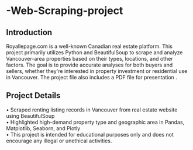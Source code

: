 # -Web-Scraping-project
## Introduction
Royallepage.com is a well-known Canadian real estate platform. This project primarily utilizes Python and BeautifulSoup to scrape and analyze Vancouver-area properties based on their types, locations, and other factors. The goal is to provide accurate analyses for both buyers and sellers, whether they're interested in property investment or residential use in Vancouver. The project file also includes a PDF file for presentation .
## Project Details
•	Scraped  renting listing records in Vancouver from real estate website using BeautifulSoup\
•	Highlighted high-demand property type and geographic area in Pandas, Matplotlib, Seaborn, and Plotly\
•	This project is intended for educational purposes only and does not encourage any illegal or unethical activities.


